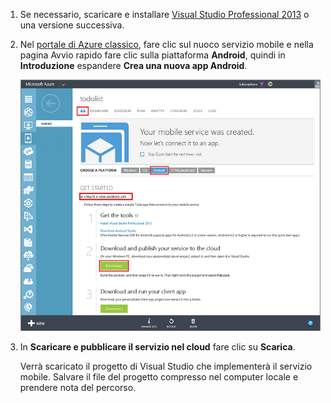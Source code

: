 1. Se necessario, scaricare e installare [Visual Studio Professional 2013](https://go.microsoft.com/fwLink/p/?LinkID=391934) o una versione successiva.
 
2. Nel [portale di Azure classico](https://manage.windowsazure.com/), fare clic sul nuoco servizio mobile e nella pagina Avvio rapido fare clic sulla piattaforma **Android**, quindi in **Introduzione** espandere **Crea una nuova app Android**.

    ![](./media/mobile-services-download-service-locally/download-service-project.png)

4. In **Scaricare e pubblicare il servizio nel cloud** fare clic su **Scarica**.

	Verrà scaricato il progetto di Visual Studio che implementerà il servizio mobile. Salvare il file del progetto compresso nel computer locale e prendere nota del percorso.

<!---HONumber=AcomDC_1203_2015-->